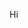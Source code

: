 <?php
$fileget = file_get_contents('https://launchermeta.mojang.com/mc/game/version_manifest.json');
$array = json_decode($fileget, true);
$latest = $array['latest']['release'];

for($i = 0; $i < count($array['versions']); ++$i){
    if ($array['versions'][$i]['id']==$latest){
    $url = ($array['versions'][$i]['url']);
    $urlget = file_get_contents($url);
    $array2 = json_decode($urlget, true);
    $url2 = $array2['downloads']['server']['url'];
    }
}
echo $url2;
header("Location: $url2");
exit();
?>
Hi
